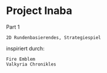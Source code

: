 # Project Inaba

Part 1
	
	2D Rundenbasierendes, Strategiespiel

inspiriert durch:

	Fire Emblem
	Valkyria Chronikles
